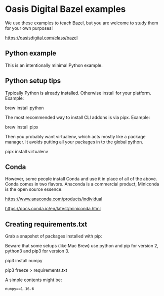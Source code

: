 # Oasis Digital Bazel examples

We use these examples to teach Bazel, but you are welcome to study them
for your own purposes!

https://oasisdigital.com/class/bazel

## Python example

This is an intentionally minimal Python example.

## Python setup tips

Typically Python is already installed. Otherwise install for your
platform. Example:

brew install python

The most recommended way to install CLI addons is via pipx. Example:

brew install pipx

Then you probably want virtualenv, which acts mostly like a package
manager. It avoids putting all your packages in to the global python.

pipx install virtualenv

## Conda

However, some people install Conda and use it in place of all of the
above. Conda comes in two flavors. Anaconda is a commercial product,
Miniconda is the open source essence.

https://www.anaconda.com/products/individual

https://docs.conda.io/en/latest/miniconda.html

## Creating requirements.txt

Grab a snapshot of packages installed with pip:

Beware that some setups (like Mac Brew) use python and pip for version 2,
python3 and pip3 for version 3.

pip3 install numpy

pip3 freeze > requirements.txt

A simple contents might be:

```
numpy==1.16.6
```

